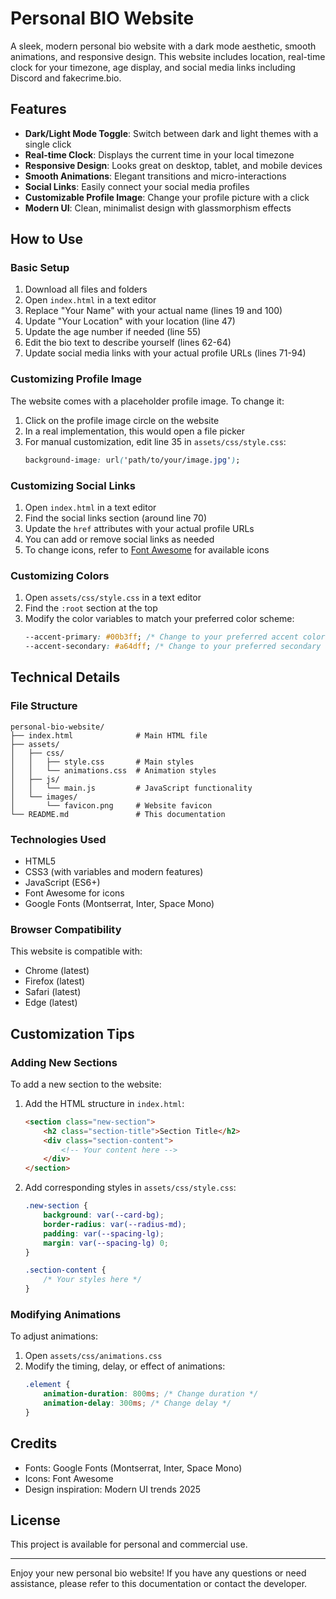 # Personal BIO Website

A sleek, modern personal bio website with a dark mode aesthetic, smooth animations, and responsive design. This website includes location, real-time clock for your timezone, age display, and social media links including Discord and fakecrime.bio.

## Features

- **Dark/Light Mode Toggle**: Switch between dark and light themes with a single click
- **Real-time Clock**: Displays the current time in your local timezone
- **Responsive Design**: Looks great on desktop, tablet, and mobile devices
- **Smooth Animations**: Elegant transitions and micro-interactions
- **Social Links**: Easily connect your social media profiles
- **Customizable Profile Image**: Change your profile picture with a click
- **Modern UI**: Clean, minimalist design with glassmorphism effects

## How to Use

### Basic Setup

1. Download all files and folders
2. Open `index.html` in a text editor
3. Replace "Your Name" with your actual name (lines 19 and 100)
4. Update "Your Location" with your location (line 47)
5. Update the age number if needed (line 55)
6. Edit the bio text to describe yourself (lines 62-64)
7. Update social media links with your actual profile URLs (lines 71-94)

### Customizing Profile Image

The website comes with a placeholder profile image. To change it:

1. Click on the profile image circle on the website
2. In a real implementation, this would open a file picker
3. For manual customization, edit line 35 in `assets/css/style.css`:
   ```css
   background-image: url('path/to/your/image.jpg');
   ```

### Customizing Social Links

1. Open `index.html` in a text editor
2. Find the social links section (around line 70)
3. Update the `href` attributes with your actual profile URLs
4. You can add or remove social links as needed
5. To change icons, refer to [Font Awesome](https://fontawesome.com/icons) for available icons

### Customizing Colors

1. Open `assets/css/style.css` in a text editor
2. Find the `:root` section at the top
3. Modify the color variables to match your preferred color scheme:
   ```css
   --accent-primary: #00b3ff; /* Change to your preferred accent color */
   --accent-secondary: #a64dff; /* Change to your preferred secondary accent */
   ```

## Technical Details

### File Structure

```
personal-bio-website/
├── index.html              # Main HTML file
├── assets/
│   ├── css/
│   │   ├── style.css       # Main styles
│   │   └── animations.css  # Animation styles
│   ├── js/
│   │   └── main.js         # JavaScript functionality
│   └── images/
│       └── favicon.png     # Website favicon
└── README.md               # This documentation
```

### Technologies Used

- HTML5
- CSS3 (with variables and modern features)
- JavaScript (ES6+)
- Font Awesome for icons
- Google Fonts (Montserrat, Inter, Space Mono)

### Browser Compatibility

This website is compatible with:
- Chrome (latest)
- Firefox (latest)
- Safari (latest)
- Edge (latest)

## Customization Tips

### Adding New Sections

To add a new section to the website:

1. Add the HTML structure in `index.html`:
   ```html
   <section class="new-section">
       <h2 class="section-title">Section Title</h2>
       <div class="section-content">
           <!-- Your content here -->
       </div>
   </section>
   ```

2. Add corresponding styles in `assets/css/style.css`:
   ```css
   .new-section {
       background: var(--card-bg);
       border-radius: var(--radius-md);
       padding: var(--spacing-lg);
       margin: var(--spacing-lg) 0;
   }
   
   .section-content {
       /* Your styles here */
   }
   ```

### Modifying Animations

To adjust animations:

1. Open `assets/css/animations.css`
2. Modify the timing, delay, or effect of animations:
   ```css
   .element {
       animation-duration: 800ms; /* Change duration */
       animation-delay: 300ms; /* Change delay */
   }
   ```

## Credits

- Fonts: Google Fonts (Montserrat, Inter, Space Mono)
- Icons: Font Awesome
- Design inspiration: Modern UI trends 2025

## License

This project is available for personal and commercial use.

---

Enjoy your new personal bio website! If you have any questions or need assistance, please refer to this documentation or contact the developer.

